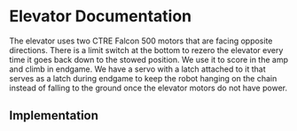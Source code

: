 # Elevator Documentation

The elevator uses two CTRE Falcon 500 motors that are facing opposite directions. There is a limit switch at the bottom to rezero the elevator every time it goes back down to the stowed position. We use it to score in the amp and climb in endgame. We have a servo with a latch attached to it that serves as a latch during endgame to keep the robot hanging on the chain instead of falling to the ground once the elevator motors do not have power.

## Implementation

